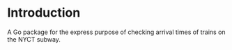 # Introduction

A Go package for the express purpose of checking arrival times of trains on the NYCT subway.